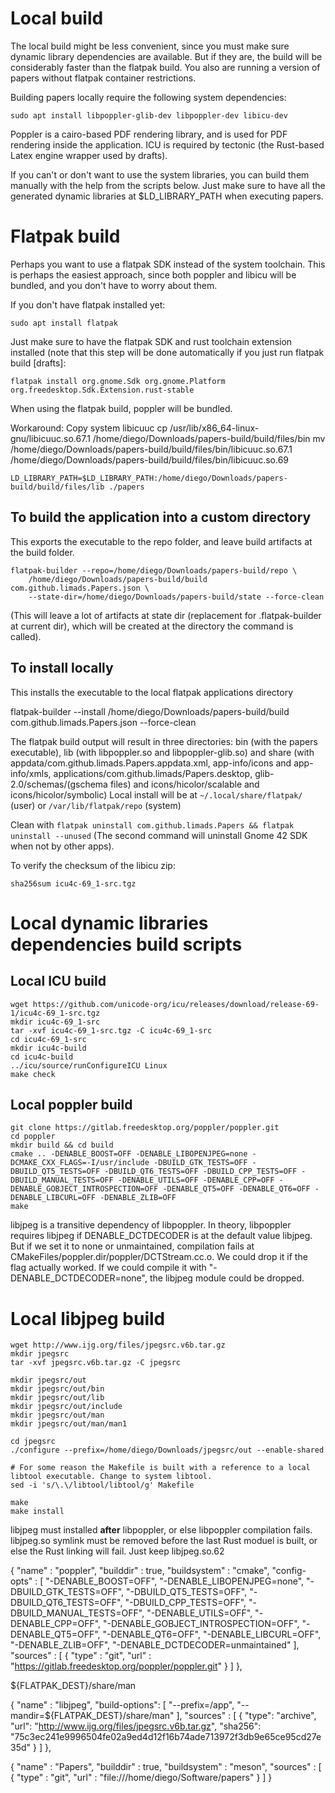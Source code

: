 # Local build

The local build might be less convenient, since you must make sure
dynamic library dependencies are available. But if they are, the
build will be considerably faster than the flatpak build. You also
are running a version of papers without flatpak container restrictions. 

Building papers locally require the following system dependencies:

```
sudo apt install libpoppler-glib-dev libpoppler-dev libicu-dev
```

Poppler is a cairo-based PDF rendering library, and is used for PDF rendering inside the application. 
ICU is required by tectonic (the Rust-based Latex engine wrapper used by drafts). 

If you can't or don't want to use the system libraries, you can build them manually
with the help from the scripts below. Just make sure to have all the generated
dynamic libraries at $LD_LIBRARY_PATH when executing papers.

# Flatpak build

Perhaps you want to use a flatpak SDK instead of the system toolchain. This is perhaps the easiest approach,
since both poppler and libicu will be bundled, and you don't have to worry about them. 

If you don't have flatpak installed yet:

```
sudo apt install flatpak
```

Just make sure to have
the flatpak SDK and rust toolchain extension installed (note that this step will be done automatically if you
just run flatpak build [drafts]:

```
flatpak install org.gnome.Sdk org.gnome.Platform org.freedesktop.Sdk.Extension.rust-stable
```

When using the flatpak build, poppler will be bundled.

Workaround: Copy system libicuuc
cp /usr/lib/x86_64-linux-gnu/libicuuc.so.67.1 /home/diego/Downloads/papers-build/build/files/bin
mv /home/diego/Downloads/papers-build/build/files/bin/libicuuc.so.67.1 /home/diego/Downloads/papers-build/build/files/bin/libicuuc.so.69

```
LD_LIBRARY_PATH=$LD_LIBRARY_PATH:/home/diego/Downloads/papers-build/build/files/lib ./papers
```

## To build the application into a custom directory

This exports the executable to the repo folder, and leave build artifacts at the build folder.

```
flatpak-builder --repo=/home/diego/Downloads/papers-build/repo \
    /home/diego/Downloads/papers-build/build com.github.limads.Papers.json \
    --state-dir=/home/diego/Downloads/papers-build/state --force-clean
```

(This will leave a lot of artifacts at state dir (replacement for .flatpak-builder at current dir), which will be created at the directory the command is called).

## To install locally

This installs the executable to the local flatpak applications directory

flatpak-builder --install /home/diego/Downloads/papers-build/build com.github.limads.Papers.json --force-clean

The flatpak build output will result in three directories: bin (with the papers executable), 
lib (with libpoppler.so and libpoppler-glib.so) and share 
(with appdata/com.github.limads.Papers.appdata.xml, app-info/icons and app-info/xmls, 
applications/com.github.limads/Papers.desktop, glib-2.0/schemas/(gschema files) and 
icons/hicolor/scalable and icons/hicolor/symbolic)
Local install will be at `~/.local/share/flatpak/` (user) or `/var/lib/flatpak/repo` (system)

Clean with `flatpak uninstall com.github.limads.Papers && flatpak uninstall --unused`
(The second command will uninstall Gnome 42 SDK when not by other apps).

To verify the checksum of the libicu zip:

```
sha256sum icu4c-69_1-src.tgz
```

# Local dynamic libraries dependencies build scripts

## Local ICU build

```
wget https://github.com/unicode-org/icu/releases/download/release-69-1/icu4c-69_1-src.tgz
mkdir icu4c-69_1-src
tar -xvf icu4c-69_1-src.tgz -C icu4c-69_1-src
cd icu4c-69_1-src
mkdir icu4c-build
cd icu4c-build
../icu/source/runConfigureICU Linux
make check
```

## Local poppler build

```
git clone https://gitlab.freedesktop.org/poppler/poppler.git
cd poppler
mkdir build && cd build
cmake .. -DENABLE_BOOST=OFF -DENABLE_LIBOPENJPEG=none -DCMAKE_CXX_FLAGS=-I/usr/include -DBUILD_GTK_TESTS=OFF -DBUILD_QT5_TESTS=OFF -DBUILD_QT6_TESTS=OFF -DBUILD_CPP_TESTS=OFF -DBUILD_MANUAL_TESTS=OFF -DENABLE_UTILS=OFF -DENABLE_CPP=OFF -DENABLE_GOBJECT_INTROSPECTION=OFF -DENABLE_QT5=OFF -DENABLE_QT6=OFF -DENABLE_LIBCURL=OFF -DENABLE_ZLIB=OFF
make
```

libjpeg is a transitive dependency of libpoppler. In theory, libpoppler requires libjpeg if DENABLE_DCTDECODER is at the default value libjpeg. 
But if we set it to none or unmaintained, compilation fails at CMakeFiles/poppler.dir/poppler/DCTStream.cc.o. We could drop it if the flag
actually worked. If we could compile it with "-DENABLE_DCTDECODER=none", the libjpeg module could be dropped.

# Local libjpeg build

```
wget http://www.ijg.org/files/jpegsrc.v6b.tar.gz
mkdir jpegsrc
tar -xvf jpegsrc.v6b.tar.gz -C jpegsrc

mkdir jpegsrc/out
mkdir jpegsrc/out/bin
mkdir jpegsrc/out/lib
mkdir jpegsrc/out/include
mkdir jpegsrc/out/man
mkdir jpegsrc/out/man/man1

cd jpegsrc
./configure --prefix=/home/diego/Downloads/jpegsrc/out --enable-shared

# For some reason the Makefile is built with a reference to a local libtool executable. Change to system libtool.
sed -i 's/\.\/libtool/libtool/g' Makefile

make
make install
```

libjpeg must installed **after** libpoppler, or else libpoppler compilation fails.
libjpeg.so symlink must be removed before the last Rust moduel is built, 
or else the Rust linking will fail. Just keep libjpeg.so.62 

{
    "name" : "poppler",
    "builddir" : true,
    "buildsystem" : "cmake",
    "config-opts" : [
		"-DENABLE_BOOST=OFF",
		"-DENABLE_LIBOPENJPEG=none",
		"-DBUILD_GTK_TESTS=OFF",
		"-DBUILD_QT5_TESTS=OFF",
		"-DBUILD_QT6_TESTS=OFF",
		"-DBUILD_CPP_TESTS=OFF",
		"-DBUILD_MANUAL_TESTS=OFF",
		"-DENABLE_UTILS=OFF",
		"-DENABLE_CPP=OFF",
		"-DENABLE_GOBJECT_INTROSPECTION=OFF",
		"-DENABLE_QT5=OFF",
		"-DENABLE_QT6=OFF",
		"-DENABLE_LIBCURL=OFF",
		"-DENABLE_ZLIB=OFF",
		"-DENABLE_DCTDECODER=unmaintained"
    ],
    "sources" : [
        {
            "type" : "git",
            "url" : "https://gitlab.freedesktop.org/poppler/poppler.git"
        }
    ]
},

${FLATPAK_DEST}/share/man

{
	    "name" : "libjpeg",
	    "build-options": [
	    	"--prefix=/app",
		"--mandir=${FLATPAK_DEST}/share/man"
	    ],
	    "sources" : [
	    	{
                    "type": "archive",
                    "url": "http://www.ijg.org/files/jpegsrc.v6b.tar.gz",
                    "sha256": "75c3ec241e9996504fe02a9ed4d12f16b74ade713972f3db9e65ce95cd27e35d"
                }
	    ]
	},
	

{
            "name" : "Papers",
            "builddir" : true,
            "buildsystem" : "meson",
            "sources" : [
                {
                    "type" : "git",
                    "url" : "file:///home/diego/Software/papers"
                }
            ]
        }
